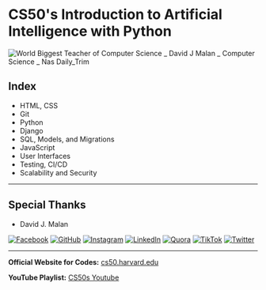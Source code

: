 <p align="center">
  <h1>CS50's Introduction to Artificial Intelligence with Python</h1>
</p>

![World Biggest Teacher of Computer Science _ David J Malan _ Computer Science _ Nas Daily_Trim](https://user-images.githubusercontent.com/90677747/185794300-e2894fe0-7dea-44ba-9bb2-55b685f408bc.gif)

## Index

- HTML, CSS
- Git
- Python
- Django
- SQL, Models, and Migrations
- JavaScript
- User Interfaces
- Testing, CI/CD
- Scalability and Security

---

## Special Thanks

- David J. Malan

[![Facebook](https://img.shields.io/badge/facebook-%231877F2.svg?style=for-the-badge&logo=facebook)](https://www.facebook.com/dmalan)
[![GitHub](https://img.shields.io/badge/github-%23121212.svg?style=for-the-badge&logo=github)](https://github.com/dmalan)
[![Instagram](https://img.shields.io/badge/instagram-%23E440AF.svg?style=for-the-badge&logo=instagram)](https://www.instagram.com/davidjmalan/)
[![LinkedIn](https://img.shields.io/badge/linkedin-%230077B5.svg?style=for-the-badge&logo=linkedin)](https://www.linkedin.com/in/malan/)
[![Quora](https://img.shields.io/badge/quora-%2382B1D9.svg?style=for-the-badge&logo=quora)](https://www.quora.com/profile/David-J-Malan)
[![TikTok](https://img.shields.io/badge/tiktok-%23000000.svg?style=for-the-badge&logo=tiktok)](https://www.tiktok.com/@davidjmalan)
[![Twitter](https://img.shields.io/badge/twitter-%231DA1F2.svg?style=for-the-badge&logo=twitter)](https://twitter.com/davidjmalan)

---

**Official Website for Codes:** [cs50.harvard.edu](https://cs50.harvard.edu/web/2020/)

**YouTube Playlist:** [CS50s Youtube](https://www.youtube.com/playlist?list=PLhQjrBD2T380xvFSUmToMMzERZ3qB5Ueu)

